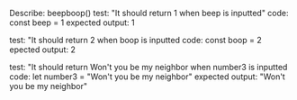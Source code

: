 Describe: beepboop()
test: "It should return 1 when beep is inputted"
code: const beep = 1
expected output: 1

test: "It should return 2 when boop is inputted
code: const boop = 2
epected output: 2

test: "It should return Won't you be my neighbor when number3 is inputted
code: let number3 = "Won't you be my neighbor"
expected output: "Won't you be my neighbor"